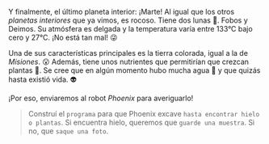 <gs-attire attire-url="https://raw.githubusercontent.com/MumukiProject/mumuki-guia-gobstones-practica-integradora-primaria-ii/master/assets/attires/config_1551203291387.json"></gs-attire>

<gs-toolbox toolbox-url="https://raw.githubusercontent.com/MumukiProject/mumuki-guia-gobstones-practica-integradora-primaria-ii/master/assets/toolbox_1552416002661.xml"></gs-toolbox>


Y finalmente, el último planeta interior: ¡Marte! Al igual que los otros _planetas interiores_ que ya vimos, es rocoso. Tiene dos lunas :crescent_moon:. Fobos y Deimos. Su atmósfera es delgada y la temperatura varía entre 133°C bajo cero y 27°C. ¡No está tan mal! :stuck_out_tongue_winking_eye:

Una de sus características principales es la tierra colorada, igual a la de _Misiones_. :open_mouth: Además, tiene unos nutrientes que permitirían que crezcan plantas :seedling:. Se cree que en algún momento hubo mucha agua :ocean: y que quizás hasta existió vida. :alien:

¡Por eso, enviaremos al robot _Phoenix_ para averiguarlo!

> Construí el `programa` para que Phoenix excave `hasta encontrar hielo o plantas`. Si encuentra hielo, queremos que `guarde una muestra`. Si no, que `saque una foto`.